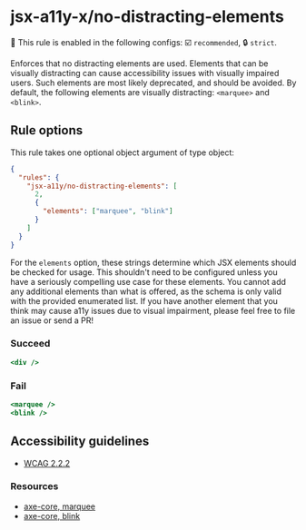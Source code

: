 # jsx-a11y-x/no-distracting-elements

💼 This rule is enabled in the following configs: ☑️ `recommended`, 🔒 `strict`.

<!-- end auto-generated rule header -->

Enforces that no distracting elements are used. Elements that can be visually distracting can cause accessibility issues with visually impaired users. Such elements are most likely deprecated, and should be avoided. By default, the following elements are visually distracting: `<marquee>` and `<blink>`.

## Rule options

This rule takes one optional object argument of type object:

```json
{
  "rules": {
    "jsx-a11y/no-distracting-elements": [
      2,
      {
        "elements": ["marquee", "blink"]
      }
    ]
  }
}
```

For the `elements` option, these strings determine which JSX elements should be checked for usage. This shouldn't need to be configured unless you have a seriously compelling use case for these elements. You cannot add any additional elements than what is offered, as the schema is only valid with the provided enumerated list. If you have another element that you think may cause a11y issues due to visual impairment, please feel free to file an issue or send a PR!

### Succeed

```jsx
<div />
```

### Fail

```jsx
<marquee />
<blink />
```

## Accessibility guidelines

- [WCAG 2.2.2](https://www.w3.org/WAI/WCAG21/Understanding/pause-stop-hide)

### Resources

- [axe-core, marquee](https://dequeuniversity.com/rules/axe/3.2/marquee)
- [axe-core, blink](https://dequeuniversity.com/rules/axe/3.2/blink)
